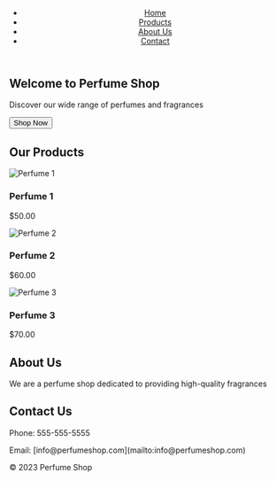 <!DOCTYPE html>
<html>
<head>
	<title>Perfume Shop</title>
	<link rel="stylesheet" type="text/css" href="style.css">
</head>
<body>
	<header>
		<nav>
			<ul>
				<li><a href="#home">Home</a></li>
				<li><a href="#products">Products</a></li>
				<li><a href="#about">About Us</a></li>
				<li><a href="#contact">Contact</a></li>
			</ul>
		</nav>
	</header>
	<main>
		<section id="home">
			<h1>Welcome to Perfume Shop</h1>
			<p>Discover our wide range of perfumes and fragrances</p>
			<button>Shop Now</button>
		</section>
		<section id="products">
			<h2>Our Products</h2>
			<div class="product-grid">
				<div class="product">
					<img src="perfume1.jpg" alt="Perfume 1">
					<h3>Perfume 1</h3>
					<p>$50.00</p>
				</div>
				<div class="product">
					<img src="perfume2.jpg" alt="Perfume 2">
					<h3>Perfume 2</h3>
					<p>$60.00</p>
				</div>
				<div class="product">
					<img src="perfume3.jpg" alt="Perfume 3">
					<h3>Perfume 3</h3>
					<p>$70.00</p>
				</div>
			</div>
		</section>
		<section id="about">
			<h2>About Us</h2>
			<p>We are a perfume shop dedicated to providing high-quality fragrances</p>
		</section>
		<section id="contact">
			<h2>Contact Us</h2>
			<p>Phone: 555-555-5555</p>
			<p>Email: [info@perfumeshop.com](mailto:info@perfumeshop.com)</p>
		</section>
	</main>
	<footer>
		<p>&copy; 2023 Perfume Shop</p>
	</footer>
</body>
</html>
